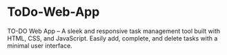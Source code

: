 # ToDo-Web-App
TO-DO Web App – A sleek and responsive task management tool built with HTML, CSS, and JavaScript. Easily add, complete, and delete tasks with a minimal user interface.
